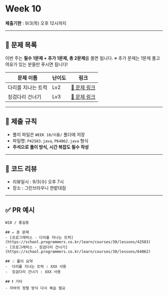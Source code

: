 # Week 10

**제출기한** : 9/3(목) 오후 12시까지

---

## 📌 문제 목록

이번 주는 **필수 1문제 + 추가 1문제, 총 2문제**를 풀면 됩니다.
※ 추가 문제는 1문제 풀고 여유가 있는 분들만 푸시면 됩니다!

| 문제 이름 | 난이도 | 링크 |
| -------- | ------ | ---- |
| 다리를 지나는 트럭 | Lv2 | [🔗 문제 링크](https://school.programmers.co.kr/learn/courses/30/lessons/42583) |
| 징검다리 건너기 | Lv3 | [🔗 문제 링크](https://school.programmers.co.kr/learn/courses/30/lessons/64062) |

---

## 📝 제출 규칙

- 풀이 파일은 `WEEK 10/이름/` 폴더에 저장
- 파일명: `P42583.java`, `P64062.java` 형식
- **주석으로 풀이 방식, 시간 복잡도 필수 작성**

---

## 💬 코드 리뷰

- 리뷰일시 : 9/3(수) 오후 7시
- 장소 : 그린브라우니 한밭대점

---

## ✅ PR 예시

```
W10 / 홍길동

## ✏️ 푼 문제
- [프로그래머스 - 다리를 지나는 트럭](https://school.programmers.co.kr/learn/courses/30/lessons/42583)
- [프로그래머스 - 징검다리 건너기](https://school.programmers.co.kr/learn/courses/30/lessons/64062)

## 💡 풀이 요약
-  다리를 지나는 트럭 : XXX 사용
-  징검다리 건너기 : XXX 사용

## ❗ 기타
- 자바의 정렬 방식 다시 복습 필요
```
